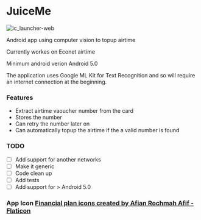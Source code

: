 # JuiceMe

![ic_launcher-web](https://user-images.githubusercontent.com/2725300/211160536-90f13e53-78e6-4245-9978-33f5313bb04c.png)

Android app using computer vision to topup airtime

Currently workes on Econet airtime

Minimum android verion Android 5.0

The application uses Google ML Kit for Text Recognition and so will require an internet connection at the beginning.

### Features
- Extract airtime vaoucher number from the card
- Stores the number
- Can retry the number later on 
- Can automatically topup the airtime if the a valid number is found

### TODO
- [ ] Add support for another networks 
- [ ] Make it generic
- [ ] Code clean up
- [ ] Add tests
- [ ] Add support for > Android 5.0

### App Icon <a href="https://www.flaticon.com/free-icons/financial-plan" title="financial plan icons">Financial plan icons created by Afian Rochmah Afif - Flaticon</a>
